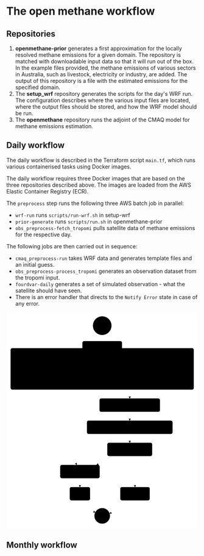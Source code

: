 # The open methane workflow

## Repositories

1. **openmethane-prior** generates a first approximation for the locally resolved methane emissions for a given
domain. The repository is matched with downloadable input data so that it will run out of the box. In the example 
files provided, the methane emissions of various sectors in Australia, such as livestock, electricity or industry, 
are added. The output of this repository is a file with the estimated emissions for the specified domain.
2. The **setup_wrf** repository generates the scripts for the day's WRF run. The configuration 
describes where the various input files are located, where the output files should be stored, and how the WRF model should be run.
3. The **openmethane** repository runs the adjoint of the CMAQ model for methane emissions estimation. 

## Daily workflow 

The daily workflow is described in the Terraform script `main.tf`, which runs 
various containerised tasks using Docker images.

The daily workflow requires three Docker images that are based on
the three repositories described above. The images are loaded from 
the AWS Elastic Container Registry (ECR). 

The `preprocess` step runs the following three AWS batch job in parallel:
* `wrf-run` runs `scripts/run-wrf.sh` in setup-wrf
* `prior-generate` runs `scripts/run.sh` in openmethane-prior
* `obs_preprocess-fetch_tropomi` pulls satellite data of methane emissions for the respective day.

The following jobs are then carried out in sequence:

* `cmaq_preprocess-run` takes WRF data and generates template files and an initial guess.
* `obs_preprocess-process_tropomi` generates an observation dataset from the tropomi input.
* `fourdvar-daily` generates a set of simulated observation - what the satellite 
should have seen.
* There is an error handler that directs to the `Notify Error` state in case of any error.





<img src="stepfunctions_graph.svg">

## Monthly workflow